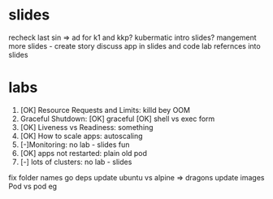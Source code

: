 # slides
recheck
last sin => ad for k1 and kkp?
kubermatic intro slides?
mangement more slides - create story
discuss app in slides and code
lab refernces into slides

# labs

1. [OK] Resource Requests and Limits: killd bey OOM
2. Graceful Shutdown: 
    [OK] graceful
    [OK] shell vs exec form
3. [OK] Liveness vs Readiness: something
4. [OK] How to scale apps: autoscaling
5. [-]Monitoring: no lab - slides fun
6. [OK] apps not restarted: plain old pod
7. [-] lots of clusters: no lab - slides

fix folder names
go deps update
ubuntu vs alpine => dragons
update images
Pod vs pod eg
